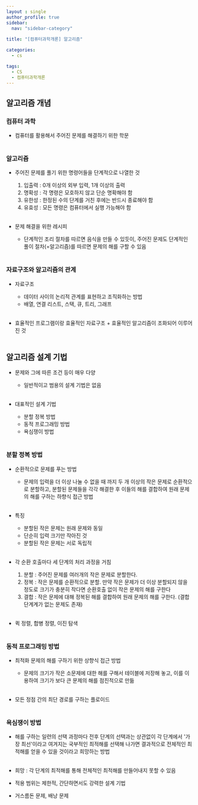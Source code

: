 ```yaml
---
layout : single
author_profile: true
sidebar: 
  nav: "sidebar-category"
  
title: "[컴퓨터과학개론] 알고리즘"

categories:
  - cs

tags:
  - CS
  - 컴퓨터과학개론
---
```


## 알고리즘 개념
### 컴퓨터 과학
- 컴퓨터를 활용해서 주어진 문제를 해결하기 위한 학문<br><br>

### 알고리즘
- 주어진 문제를 풀기 위한 명령어들을 단계적으로 나열한 것<br>
	1. 입출력 : 0개 이상의 외부 입력, 1개 이상의 출력<br>
	2. 명확성 : 각 명령은 모호하지 않고 단순 명확해야 함<br>
	3. 유한성 : 한정된 수의 단계를 거친 후에는 반드시 종료해야 함<br>
	4. 유효성 : 모든 명령은 컴퓨터에서 실행 가능해야 함<br><br>

- 문제 해결을 위한 레시피<br>
	- 단계적인 조리 절차를 따르면 음식을 만들 수 있듯이, 주어진 문제도 단계적인 풀이 절차(=알고리즘)를 따르면 문제의 해를 구할 수 있음<br><br>

### 자료구조와 알고리즘의 관계
- 자료구조<br>
	- 데이터 사이의 논리적 관계를 표현하고 조직화하는 방법<br>
	- 배열, 연결 리스트, 스택, 큐, 트리, 그래프<br><br>

- 효율적인 프로그램이랑 효율적인 자료구조 + 효율적인 알고리즘이 조화되어 이루어진 것<br><br>

## 알고리즘 설계 기법
- 문제와 그에 따른 조건 등이 매우 다양<br>
	- 일반적이고 범용의 설계 기법은 없음<br><br>

- 대표적인 설계 기법<br>
	- 분할 정복 방법<br>
	- 동적 프로그래밍 방법<br>
	- 욕심쟁이 방법<br><br>

### 분할 정복 방법
- 순환적으로 문제를 푸는 방법<br>
	- 문제의 입력을 더 이상 나눌 수 없을 때 까지 두 개 이상의 작은 문제로 순환적으로 분할하고, 분할된 문제들을 각각 해결한 후 이들의 해를 결합하여 원래 문제의 해를 구하는 하향식 접근 방법<br><br>

- 특징<br>
	- 분할된 작은 문제는 원래 문제와 동일<br>
	- 단순히 입력 크기만 작아진 것<br>
	- 분할된 작은 문제는 서로 독립적<br><br>

- 각 순환 호출마다 세 단계의 처리 과정을 거침<br>
	1. 분할 : 주어진 문제를 여러개의 작은 문제로 분할한다.<br>
	2. 정복 : 작은 문제를 순환적으로 분할. 만약 작은 문제가 더 이상 분할되지 않을 정도로 크기가 충분히 작다면 순환호출 없이 작은 문제의 해를 구한다<br>
	3. 결합 : 작은 문제에 대해 정복된 해를 결합하여 원래 문제의 해를 구한다. (결합 단계계가 없는 문제도 존재)<br><br>

- 퀵 정렬, 합병 정렬, 이진 탐색<br><br>

### 동적 프로그래밍 방법
- 최적화 문제의 해를 구하기 위한 상향식 접근 방법<br>
	- 문제의 크기가 작은 소문제에 대한 해를 구해서 테이블에 저장해 놓고, 이를 이용하여 크기가 보다 큰 문제의 해를 점진적으로 만듦<br><br>

- 모든 정점 간의 최단 경로를 구하는 플로이드<br><br>

### 욕심쟁이 방법
- 해를 구하는 일련의 선택 과정마다 전후 단계의 선택과는 상관없이 각 단계에서 '가장 최선'이라고 여겨지는 국부적인 최적해를 선택해 나가면 결과적으로 전체적인 최적해를 얻을 수 있을 것이라고 희망하는 방법<br><br>

- 희망 : 각 단계의 최적해를 통해 전체적인 최적해를 만들어내지 못할 수 있음<br>
- 적용 범위는 제한적, 간단하면서도 강력한 설계 기법<br>
- 거스름돈 문제, 배낭 문제<br><br>
